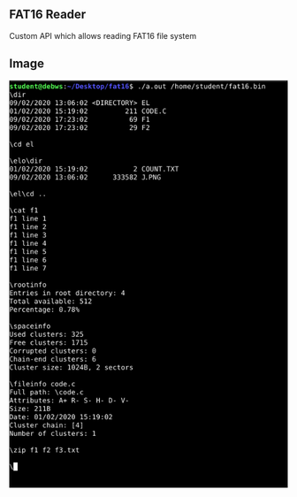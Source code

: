 ## FAT16 Reader
Custom API which allows reading FAT16 file system

## Image
<img src="https://github.com/I-AzraeL-I-Personal/FAT16-Reader/blob/main/img/console.png">
